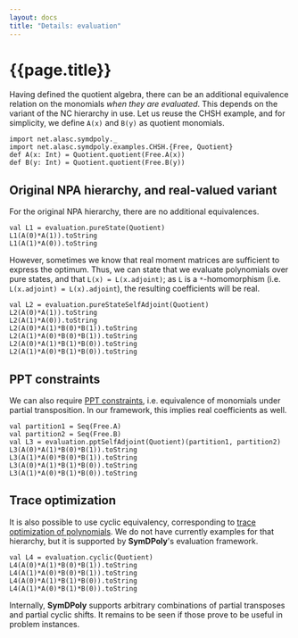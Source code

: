 ```yaml
---
layout: docs
title: "Details: evaluation"
---
```


# {{page.title}}

Having defined the quotient algebra, there can be an additional equivalence relation on the monomials *when they are evaluated*. This depends on the variant of the NC hierarchy in use. Let us reuse the CHSH example, and for simplicity, we define `A(x)` and `B(y)` as quotient monomials.

```tut:silent
import net.alasc.symdpoly._
import net.alasc.symdpoly.examples.CHSH.{Free, Quotient}
def A(x: Int) = Quotient.quotient(Free.A(x))
def B(y: Int) = Quotient.quotient(Free.B(y))
```

## Original NPA hierarchy, and real-valued variant

For the original NPA hierarchy, there are no additional equivalences.
```tut
val L1 = evaluation.pureState(Quotient)
L1(A(0)*A(1)).toString
L1(A(1)*A(0)).toString
```
However, sometimes we know that real moment matrices are sufficient to express the optimum. Thus, we can state that we evaluate polynomials over pure states, and that `L(x) = L(x.adjoint)`; as `L` is a `*`-homomorphism (i.e. `L(x.adjoint) = L(x).adjoint`), the resulting coefficients will be real.
```tut
val L2 = evaluation.pureStateSelfAdjoint(Quotient)
L2(A(0)*A(1)).toString
L2(A(1)*A(0)).toString
L2(A(0)*A(1)*B(0)*B(1)).toString
L2(A(1)*A(0)*B(0)*B(1)).toString
L2(A(0)*A(1)*B(1)*B(0)).toString
L2(A(1)*A(0)*B(1)*B(0)).toString
```

## PPT constraints

We can also require [PPT constraints](https://arxiv.org/abs/1302.1336), i.e. equivalence of monomials under partial transposition. In our framework, this implies real coefficients as well.

```tut
val partition1 = Seq(Free.A)
val partition2 = Seq(Free.B)
val L3 = evaluation.pptSelfAdjoint(Quotient)(partition1, partition2)
L3(A(0)*A(1)*B(0)*B(1)).toString
L3(A(1)*A(0)*B(0)*B(1)).toString
L3(A(0)*A(1)*B(1)*B(0)).toString
L3(A(1)*A(0)*B(1)*B(0)).toString
```

## Trace optimization

It is also possible to use cyclic equivalency, corresponding to [trace optimization of polynomials](https://www.springer.com/gp/book/9783319333366). We do not have currently examples for that hierarchy, but it is supported by **SymDPoly**'s evaluation framework.

```tut
val L4 = evaluation.cyclic(Quotient)
L4(A(0)*A(1)*B(0)*B(1)).toString
L4(A(1)*A(0)*B(0)*B(1)).toString
L4(A(0)*A(1)*B(1)*B(0)).toString
L4(A(1)*A(0)*B(1)*B(0)).toString
```

Internally, **SymDPoly** supports arbitrary combinations of partial transposes and partial cyclic shifts. It remains to be seen if those prove to be useful in problem instances.
